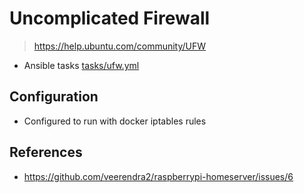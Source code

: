 # Uncomplicated Firewall
> https://help.ubuntu.com/community/UFW

* Ansible tasks [tasks/ufw.yml](https://github.com/veerendra2/raspberrypi-homeserver/blob/main/tasks/ufw.yml)

## Configuration
* Configured to run with docker iptables rules
## References
* https://github.com/veerendra2/raspberrypi-homeserver/issues/6